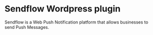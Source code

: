 # Sendflow Wordpress plugin

Sendflow is a Web Push Notification platform that allows businesses to send Push Messages.